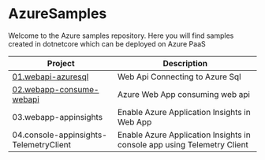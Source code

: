 # AzureSamples
Welcome to the Azure samples repository. Here you will find samples created in dotnetcore which can be deployed on Azure PaaS

| Project | Description |
| --- | --- |
| [01.webapi-azuresql](https://github.com/nidhisht/AzureSamples/tree/master/csharp_dotnetcore/01.webapi-azuresql) | Web Api Connecting to Azure Sql |
| [02.webapp-consume-webapi](https://github.com/nidhisht/AzureSamples/tree/master/csharp_dotnetcore/02.webapp-consume-webapi) | Azure Web App consuming web api |
| 03.webapp-appinsights | Enable Azure Application Insights in Web App |
| 04.console-appinsights-TelemetryClient | Enable Azure Application Insights in console app using Telemetry Client |
